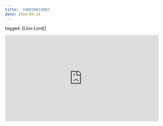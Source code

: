 ```yaml
---
title: '188019613083'
date: 2019-09-29
---
```

tagged: [[Jon Lord]]
<iframe allow="accelerometer; autoplay; clipboard-write; encrypted-media; gyroscope; picture-in-picture" allowfullscreen="" frameborder="0" height="281" id="youtube_iframe" src="https://www.youtube.com/embed/dIkrDeZUu9M?feature=oembed&amp;enablejsapi=1&amp;origin=https://safe.txmblr.com&amp;wmode=opaque" width="500"></iframe>